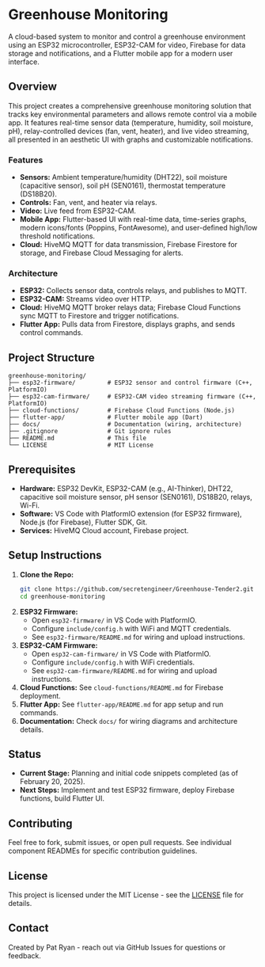 # Greenhouse Monitoring

A cloud-based system to monitor and control a greenhouse environment using an ESP32 microcontroller, ESP32-CAM for video, Firebase for data storage and notifications, and a Flutter mobile app for a modern user interface.

## Overview

This project creates a comprehensive greenhouse monitoring solution that tracks key environmental parameters and allows remote control via a mobile app. It features real-time sensor data (temperature, humidity, soil moisture, pH), relay-controlled devices (fan, vent, heater), and live video streaming, all presented in an aesthetic UI with graphs and customizable notifications.

### Features
- **Sensors:** Ambient temperature/humidity (DHT22), soil moisture (capacitive sensor), soil pH (SEN0161), thermostat temperature (DS18B20).
- **Controls:** Fan, vent, and heater via relays.
- **Video:** Live feed from ESP32-CAM.
- **Mobile App:** Flutter-based UI with real-time data, time-series graphs, modern icons/fonts (Poppins, FontAwesome), and user-defined high/low threshold notifications.
- **Cloud:** HiveMQ MQTT for data transmission, Firebase Firestore for storage, and Firebase Cloud Messaging for alerts.

### Architecture
- **ESP32:** Collects sensor data, controls relays, and publishes to MQTT.
- **ESP32-CAM:** Streams video over HTTP.
- **Cloud:** HiveMQ MQTT broker relays data; Firebase Cloud Functions sync MQTT to Firestore and trigger notifications.
- **Flutter App:** Pulls data from Firestore, displays graphs, and sends control commands.

## Project Structure

```
greenhouse-monitoring/
├── esp32-firmware/         # ESP32 sensor and control firmware (C++, PlatformIO)
├── esp32-cam-firmware/     # ESP32-CAM video streaming firmware (C++, PlatformIO)
├── cloud-functions/        # Firebase Cloud Functions (Node.js)
├── flutter-app/            # Flutter mobile app (Dart)
├── docs/                   # Documentation (wiring, architecture)
├── .gitignore              # Git ignore rules
├── README.md               # This file
└── LICENSE                 # MIT License
```

## Prerequisites

- **Hardware:** ESP32 DevKit, ESP32-CAM (e.g., AI-Thinker), DHT22, capacitive soil moisture sensor, pH sensor (SEN0161), DS18B20, relays, Wi-Fi.
- **Software:** VS Code with PlatformIO extension (for ESP32 firmware), Node.js (for Firebase), Flutter SDK, Git.
- **Services:** HiveMQ Cloud account, Firebase project.

## Setup Instructions

1. **Clone the Repo:**
   ```bash
   git clone https://github.com/secretengineer/Greenhouse-Tender2.git
   cd greenhouse-monitoring
   ```
2. **ESP32 Firmware:**
   - Open `esp32-firmware/` in VS Code with PlatformIO.
   - Configure `include/config.h` with WiFi and MQTT credentials.
   - See `esp32-firmware/README.md` for wiring and upload instructions.
3. **ESP32-CAM Firmware:**
   - Open `esp32-cam-firmware/` in VS Code with PlatformIO.
   - Configure `include/config.h` with WiFi credentials.
   - See `esp32-cam-firmware/README.md` for wiring and upload instructions.
4. **Cloud Functions:** See `cloud-functions/README.md` for Firebase deployment.
5. **Flutter App:** See `flutter-app/README.md` for app setup and run commands.
6. **Documentation:** Check `docs/` for wiring diagrams and architecture details.

## Status

- **Current Stage:** Planning and initial code snippets completed (as of February 20, 2025).
- **Next Steps:** Implement and test ESP32 firmware, deploy Firebase functions, build Flutter UI.

## Contributing

Feel free to fork, submit issues, or open pull requests. See individual component READMEs for specific contribution guidelines.

## License

This project is licensed under the MIT License - see the [LICENSE](LICENSE) file for details.

## Contact

Created by Pat Ryan - reach out via GitHub Issues for questions or feedback.
```


